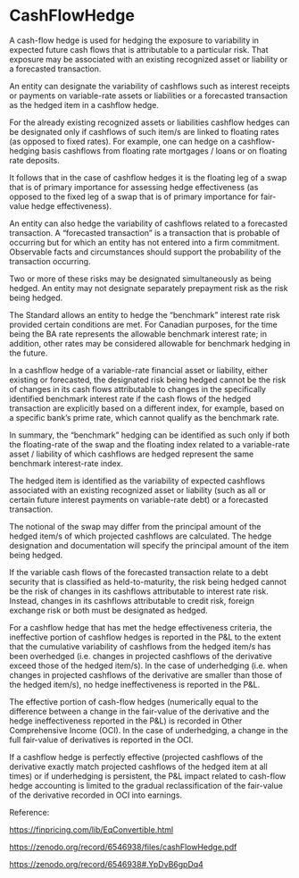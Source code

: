 # CashFlowHedge

A cash-flow hedge is used for hedging the exposure to variability in expected future cash flows that is attributable to a particular risk. That exposure may be associated with an existing recognized asset or liability or a forecasted transaction.

An entity can designate the variability of cashflows such as interest receipts or payments on variable-rate assets or liabilities or a forecasted transaction as the hedged item in a cashflow hedge. 

For the already existing recognized assets or liabilities cashflow hedges can be designated only if cashflows of such item/s are linked to floating rates (as opposed to fixed rates). For example, one can hedge on a cashflow-hedging basis cashflows from floating rate mortgages / loans or on floating rate deposits. 

It follows that in the case of cashflow hedges it is the floating leg of a swap that is of primary importance for assessing hedge effectiveness (as opposed to the fixed leg of a swap that is of primary importance for fair-value hedge effectiveness). 

An entity can also hedge the variability of cashflows related to a forecasted transaction. A “forecasted transaction” is a transaction that is probable of occurring but for which an entity has not entered into a firm commitment. Observable facts and circumstances should support the probability of the transaction occurring.

Two or more of these risks may be designated simultaneously as being hedged. An entity may not designate separately prepayment risk as the risk being hedged.

The Standard allows an entity to hedge the “benchmark” interest rate risk provided certain conditions are met. For Canadian purposes, for the time being the BA rate represents the allowable benchmark interest rate; in addition, other rates may be considered allowable for benchmark hedging in the future.

In a cashflow hedge of a variable-rate financial asset or liability, either existing or forecasted, the designated risk being hedged cannot be the risk of changes in its cash flows attributable to changes in the specifically identified benchmark interest rate if the cash flows of the hedged transaction are explicitly based on a different index, for example, based on a specific bank’s prime rate, which cannot qualify as the benchmark rate.

In summary, the “benchmark” hedging can be identified as such only if both the floating-rate of the swap and the floating index related to a variable-rate asset / liability of which cashflows are hedged represent the same benchmark interest-rate index.

The hedged item is identified as the variability of expected cashflows associated with an existing recognized asset or liability (such as all or certain future interest payments on variable-rate debt) or a forecasted transaction.

The notional of the swap may differ from the principal amount of the hedged item/s of which projected cashflows are calculated. The hedge designation and documentation will specify the principal amount of the item being hedged.

If the variable cash flows of the forecasted transaction relate to a debt security that is classified as held-to-maturity, the risk being hedged cannot be the risk of changes in its cashflows attributable to interest rate risk. Instead, changes in its cashflows attributable to credit risk, foreign exchange risk or both must be designated as hedged.

For a cashflow hedge that has met the hedge effectiveness criteria, the ineffective portion of cashflow hedges is reported in the P&L to the extent that the cumulative variability of cashflows from the hedged item/s has been overhedged (i.e. changes in projected cashflows of the derivative exceed those of the hedged item/s). In the case of underhedging (i.e. when changes in projected cashflows of the derivative are smaller than those of the hedged item/s), no hedge ineffectiveness is reported in the P&L.   

The effective portion of cash-flow hedges (numerically equal to the difference between a change in the fair-value of the derivative and the hedge ineffectiveness reported in the P&L) is recorded in Other Comprehensive Income (OCI). In the case of underhedging, a change in the full fair-value of derivatives is reported in the OCI.

If a cashflow hedge is perfectly effective (projected cashflows of the derivative exactly match projected cashflows of the hedged item at all times) or if underhedging is persistent, the P&L impact related to cash-flow hedge accounting is limited to the gradual reclassification of the fair-value of the derivative recorded in OCI into earnings.


Reference:

https://finpricing.com/lib/EqConvertible.html

https://zenodo.org/record/6546938/files/cashFlowHedge.pdf

https://zenodo.org/record/6546938#.YpDvB6gpDq4



